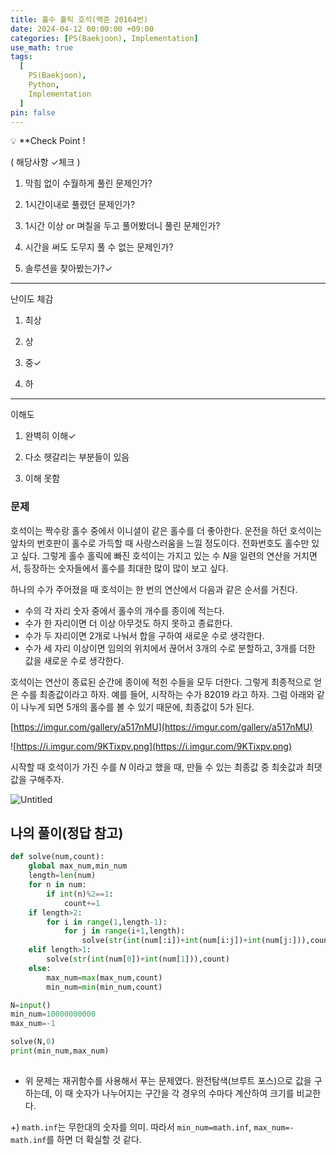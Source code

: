 ```yaml
---
title: 홀수 홀릭 호석(백준 20164번)
date: 2024-04-12 00:00:00 +09:00
categories: [PS(Baekjoon), Implementation]
use_math: true
tags:
  [
    PS(Baekjoon),
    Python,
    Implementation
  ]
pin: false
---
```


💡 **Check Point !

( 해당사항 ✓체크 )

1. 막힘 없이 수월하게 풀린 문제인가?

2. 1시간이내로 풀렸던 문제인가?

3. 1시간 이상 or 며칠을 두고 풀어봤더니 풀린 문제인가?

4. 시간을 써도 도무지 풀 수 없는 문제인가?

5. 솔루션을 찾아봤는가?✓ 

---

난이도 체감

1. 최상

2. 상

3. 중✓

4. 하

---

이해도

1. 완벽히 이해✓

2. 다소 헷갈리는 부분들이 있음

3. 이해 못함

### 문제

호석이는 짝수랑 홀수 중에서 이니셜이 같은 홀수를 더 좋아한다. 운전을 하던 호석이는 앞차의 번호판이 홀수로 가득할 때 사랑스러움을 느낄 정도이다. 전화번호도 홀수만 있고 싶다. 그렇게 홀수 홀릭에 빠진 호석이는 가지고 있는 수 *N*을 일련의 연산을 거치면서, 등장하는 숫자들에서 홀수를 최대한 많이 많이 보고 싶다.

하나의 수가 주어졌을 때 호석이는 한 번의 연산에서 다음과 같은 순서를 거친다.

- 수의 각 자리 숫자 중에서 홀수의 개수를 종이에 적는다.
- 수가 한 자리이면 더 이상 아무것도 하지 못하고 종료한다.
- 수가 두 자리이면 2개로 나눠서 합을 구하여 새로운 수로 생각한다.
- 수가 세 자리 이상이면 임의의 위치에서 끊어서 3개의 수로 분할하고, 3개를 더한 값을 새로운 수로 생각한다.

호석이는 연산이 종료된 순간에 종이에 적힌 수들을 모두 더한다. 그렇게 최종적으로 얻은 수를 최종값이라고 하자. 예를 들어, 시작하는 수가 82019 라고 하자. 그럼 아래와 같이 나누게 되면 5개의 홀수를 볼 수 있기 때문에, 최종값이 5가 된다.

[https://imgur.com/gallery/a517nMU](https://imgur.com/gallery/a517nMU)

![https://i.imgur.com/9KTixpv.png](https://i.imgur.com/9KTixpv.png)

시작할 때 호석이가 가진 수를 *N* 이라고 했을 때, 만들 수 있는 최종값 중 최솟값과 최댓값을 구해주자.

![Untitled](https://github.com/gihuni99/gihuni99.github.io/assets/90080065/1b7e7612-ccc1-41a7-b784-781bf8acb4ae)

## 나의 풀이(정답 참고)

```python
def solve(num,count):
    global max_num,min_num
    length=len(num)
    for n in num:
        if int(n)%2==1:
            count+=1
    if length>2:
        for i in range(1,length-1):
            for j in range(i+1,length):
                solve(str(int(num[:i])+int(num[i:j])+int(num[j:])),count)
    elif length>1:
        solve(str(int(num[0])+int(num[1])),count)
    else:
        max_num=max(max_num,count)
        min_num=min(min_num,count)

N=input()
min_num=10000000000
max_num=-1

solve(N,0)
print(min_num,max_num)
        
```

- 위 문제는 재귀함수를 사용해서 푸는 문제였다. 완전탐색(브루트 포스)으로 값을 구하는데, 이 때 숫자가 나누어지는 구간을 각 경우의 수마다 계산하여 크기를 비교한다.

+) `math.inf`는 무한대의 숫자를 의미. 따라서 `min_num=math.inf`, `max_num=-math.inf`를 하면 더 확실할 것 같다.